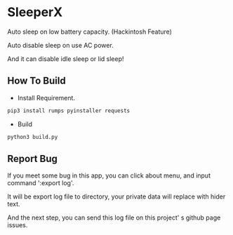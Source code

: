 # SleeperX

Auto sleep on low battery capacity. (Hackintosh Feature)

Auto disable sleep on use AC power.

And it can disable idle sleep or lid sleep!

## How To Build

* Install Requirement.

```bash
pip3 install rumps pyinstaller requests
```

* Build

```bash
python3 build.py
```

## Report Bug

If you meet some bug in this app, you can click about menu, and input command ':export log'.

It will be export log file to directory, your private data will replace with hider text.

And the next step, you can send this log file on this project' s github page issues.